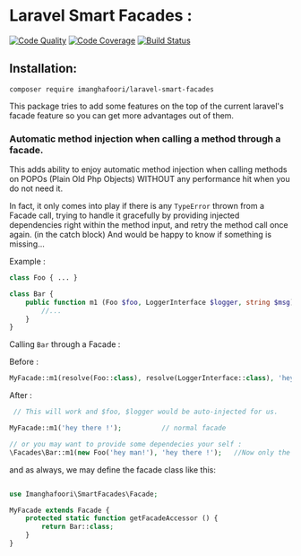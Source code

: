 # Laravel Smart Facades :

[![Code Quality](https://scrutinizer-ci.com/g/imanghafoori1/laravel-smart-facades/badges/quality-score.png?b=master)](https://scrutinizer-ci.com/g/imanghafoori1/laravel-smart-facades/?branch=master)
[![Code Coverage](https://scrutinizer-ci.com/g/imanghafoori1/laravel-smart-facades/badges/coverage.png?b=master)](https://scrutinizer-ci.com/g/imanghafoori1/laravel-smart-facades/?branch=master)
[![Build Status](https://travis-ci.org/imanghafoori1/laravel-smart-facades.svg?branch=master)](https://travis-ci.org/imanghafoori1/laravel-smart-facades)

## Installation:

```
composer require imanghafoori/laravel-smart-facades
```

This package tries to add some features on the top of the current laravel's facade feature so you can get more advantages out of them.

### Automatic method injection when calling a method through a facade.

This adds ability to enjoy automatic method injection when calling methods on POPOs (Plain Old Php Objects) WITHOUT any performance hit when you do not need it.

In fact, it only comes into play if there is any `TypeError` thrown from a Facade call, trying to handle it gracefully by providing injected dependencies right within the method input,
and retry the method call once again. (in the catch block)
And would be happy to know if something is missing...

Example :
```php
class Foo { ... }

class Bar {
    public function m1 (Foo $foo, LoggerInterface $logger, string $msg) {
        //...
    }
}
```

Calling `Bar` through a Facade :

Before : 
```php
MyFacade::m1(resolve(Foo::class), resolve(LoggerInterface::class), 'hey there !'); 
```

After :
```php
 // This will work and $foo, $logger would be auto-injected for us.

MyFacade::m1('hey there !');          // normal facade

// or you may want to provide some dependecies your self :
\Facades\Bar::m1(new Foo('hey man!'), 'hey there !');   //Now only the Logger is injected
```

and as always, 
we may define the facade class like this:

```php

use Imanghafoori\SmartFacades\Facade;

MyFacade extends Facade {
    protected static function getFacadeAccessor () {
        return Bar::class;
    }
}
```
